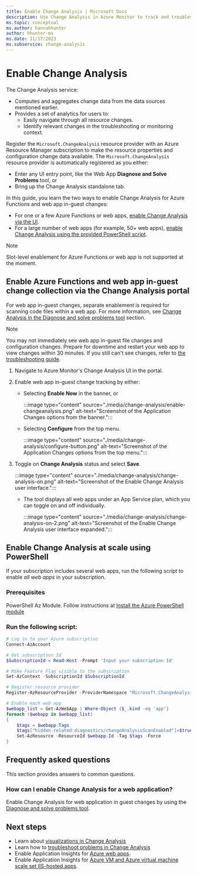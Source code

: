 ```yaml
---
title: Enable Change Analysis | Microsoft Docs
description: Use Change Analysis in Azure Monitor to track and troubleshoot issues on your live site.
ms.topic: conceptual
ms.author: hannahhunter
author: hhunter-ms
ms.date: 11/17/2023
ms.subservice: change-analysis
---
```


# Enable Change Analysis

The Change Analysis service:
- Computes and aggregates change data from the data sources mentioned earlier. 
- Provides a set of analytics for users to:
    - Easily navigate through all resource changes.
    - Identify relevant changes in the troubleshooting or monitoring context.

Register the `Microsoft.ChangeAnalysis` resource provider with an Azure Resource Manager subscription to make the resource properties and configuration change data available. The `Microsoft.ChangeAnalysis` resource provider is automatically registered as you either: 
- Enter any UI entry point, like the Web App **Diagnose and Solve Problems** tool, or 
- Bring up the Change Analysis standalone tab.

In this guide, you learn the two ways to enable Change Analysis for Azure Functions and web app in-guest changes:
- For one or a few Azure Functions or web apps, [enable Change Analysis via the UI](#enable-azure-functions-and-web-app-in-guest-change-collection-via-the-change-analysis-portal).
- For a large number of web apps (for example, 50+ web apps), [enable Change Analysis using the provided PowerShell script](#enable-change-analysis-at-scale-using-powershell).

> [!NOTE]
> Slot-level enablement for Azure Functions or web app is not supported at the moment.

## Enable Azure Functions and web app in-guest change collection via the Change Analysis portal

For web app in-guest changes, separate enablement is required for scanning code files within a web app. For more information, see [Change Analysis in the Diagnose and solve problems tool](change-analysis-visualizations.md#view-changes-using-the-diagnose-and-solve-problems-tool) section.

> [!NOTE]
> You may not immediately see web app in-guest file changes and configuration changes. Prepare for downtime and restart your web app to view changes within 30 minutes. If you still can't see changes, refer to [the troubleshooting guide](./change-analysis-troubleshoot.md#cannot-see-in-guest-changes-for-newly-enabled-web-app).

1. Navigate to Azure Monitor's Change Analysis UI in the portal. 

1. Enable web app in-guest change tracking by either:

   - Selecting **Enable Now** in the banner, or

     :::image type="content" source="./media/change-analysis/enable-changeanalysis.png" alt-text="Screenshot of the Application Changes options from the banner.":::   

   - Selecting **Configure** from the top menu.
   
     :::image type="content" source="./media/change-analysis/configure-button.png" alt-text="Screenshot of the Application Changes options from the top menu."::: 

1. Toggle on **Change Analysis** status and select **Save**.

   :::image type="content" source="./media/change-analysis/change-analysis-on.png" alt-text="Screenshot of the Enable Change Analysis user interface.":::   
  
    - The tool displays all web apps under an App Service plan, which you can toggle on and off individually. 

      :::image type="content" source="./media/change-analysis/change-analysis-on-2.png" alt-text="Screenshot of the Enable Change Analysis user interface expanded.":::   

## Enable Change Analysis at scale using PowerShell

If your subscription includes several web apps, run the following script to enable *all web apps* in your subscription.

### Prerequisites

PowerShell Az Module. Follow instructions at [Install the Azure PowerShell module](/powershell/azure/install-azure-powershell)

### Run the following script:

```PowerShell
# Log in to your Azure subscription
Connect-AzAccount

# Get subscription Id
$SubscriptionId = Read-Host -Prompt 'Input your subscription Id'

# Make Feature Flag visible to the subscription
Set-AzContext -SubscriptionId $SubscriptionId

# Register resource provider
Register-AzResourceProvider -ProviderNamespace "Microsoft.ChangeAnalysis"

# Enable each web app
$webapp_list = Get-AzWebApp | Where-Object {$_.kind -eq 'app'}
foreach ($webapp in $webapp_list)
{
    $tags = $webapp.Tags
    $tags["hidden-related:diagnostics/changeAnalysisScanEnabled"]=$true
    Set-AzResource -ResourceId $webapp.Id -Tag $tags -Force
}
```

## Frequently asked questions

This section provides answers to common questions.

### How can I enable Change Analysis for a web application?

Enable Change Analysis for web application in guest changes by using the [Diagnose and solve problems tool](./change-analysis-visualizations.md#view-changes-using-the-diagnose-and-solve-problems-tool).

## Next steps

- Learn about [visualizations in Change Analysis](change-analysis-visualizations.md)
- Learn how to [troubleshoot problems in Change Analysis](change-analysis-troubleshoot.md)
- Enable Application Insights for [Azure web apps](../../azure-monitor/app/azure-web-apps.md).
- Enable Application Insights for [Azure VM and Azure virtual machine scale set IIS-hosted apps](../../azure-monitor/app/azure-vm-vmss-apps.md).
